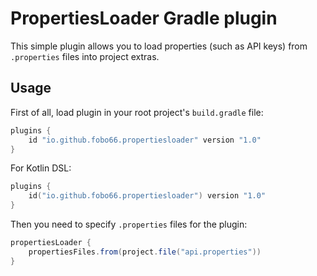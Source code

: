 # PropertiesLoader Gradle plugin

This simple plugin allows you to load properties (such as API keys)
from `.properties` files into project extras.

## Usage

First of all, load plugin in your root project's `build.gradle` file:

```groovy
plugins {
    id "io.github.fobo66.propertiesloader" version "1.0"
}
```

For Kotlin DSL:

```kotlin
plugins {
    id("io.github.fobo66.propertiesloader") version "1.0"
}
```

Then you need to specify `.properties` files for the plugin:

```groovy
propertiesLoader {
    propertiesFiles.from(project.file("api.properties"))
}
```
